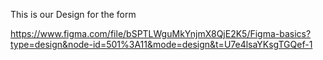 This is our Design for the form

https://www.figma.com/file/bSPTLWguMkYnjmX8QjE2K5/Figma-basics?type=design&node-id=501%3A11&mode=design&t=U7e4lsaYKsgTGQef-1